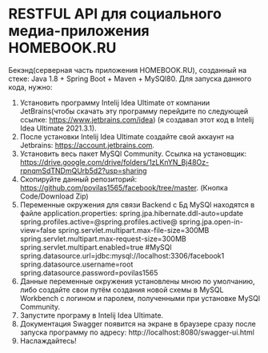 # RESTFUL API для социального медиа-приложения HOMEBOOK.RU
Бекэнд(серверная часть приложения HOMEBOOK.RU), созданный на стеке: Java 1.8 + Spring Boot + Maven + MySQl80.
Для запуска данного кода, нужно:
1) Установить программу Intelij Idea Ultimate от компании JetBrains(чтобы скачать эту программу перейдите по следующей ссылке: https://www.jetbrains.com/idea) (я создавал этот код в Intelij Idea Ultimate 2021.3.1).
2) После установки Intelij Idea Ultimate создайте свой аккаунт на Jetbrains: https://account.jetbrains.com.
3) Установить весь пакет MySQl Community. Ссылка на установщик: https://drive.google.com/drive/folders/1zLKnYN_Bj48Oz-rpnqmSdTNDmQUrb5d2?usp=sharing
4) Cкопируйте данный репозиторий: https://github.com/povilas1565/facebook/tree/master. (Кнопка Code/Download Zip)
5) Переменные окружения для связи Backend с Бд MySQl находятся в файле application.properties:
spring.jpa.hibernate.ddl-auto=update
spring.profiles.active=@spring.profiles.active@
spring.jpa.open-in-view=false
spring.servlet.multipart.max-file-size=300MB
spring.servlet.multipart.max-request-size=300MB
spring.servlet.multipart.enabled=true
#MySQl
spring.datasource.url=jdbc:mysql://localhost:3306/facebook1
spring.datasource.username=root
spring.datasource.password=povilas1565
6) Данные переменные окружения установлены мною по умолчанию, либо создайте свои путём создания новой схемы в MySQL Workbench c логином и паролем, полученными при установке MySQl Community.
7) Запустите програму в Intelij Idea Ultimate.
8) Документация Swagger появится на экране в браузере сразу после запуска программу по адресу: http://localhost:8080/swagger-ui.html
9) Наслаждайтесь!

